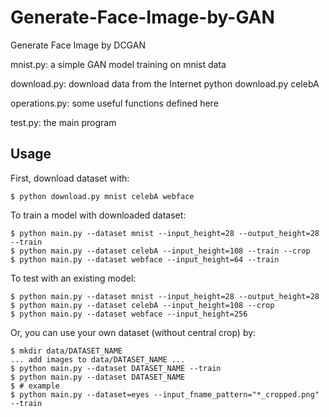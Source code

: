 # Generate-Face-Image-by-GAN
Generate Face Image by DCGAN

mnist.py: a simple GAN model training on mnist data

download.py: download data from the Internet
	python download.py celebA
	
operations.py: some useful functions defined here

test.py: the main program


## Usage

First, download dataset with:

    $ python download.py mnist celebA webface

To train a model with downloaded dataset:

    $ python main.py --dataset mnist --input_height=28 --output_height=28 --train
    $ python main.py --dataset celebA --input_height=108 --train --crop
    $ python main.py --dataset webface --input_height=64 --train

To test with an existing model:

    $ python main.py --dataset mnist --input_height=28 --output_height=28
    $ python main.py --dataset celebA --input_height=108 --crop
    $ python main.py --dataset webface --input_height=256
	
Or, you can use your own dataset (without central crop) by:

    $ mkdir data/DATASET_NAME
    ... add images to data/DATASET_NAME ...
    $ python main.py --dataset DATASET_NAME --train
    $ python main.py --dataset DATASET_NAME
    $ # example
    $ python main.py --dataset=eyes --input_fname_pattern="*_cropped.png" --train
